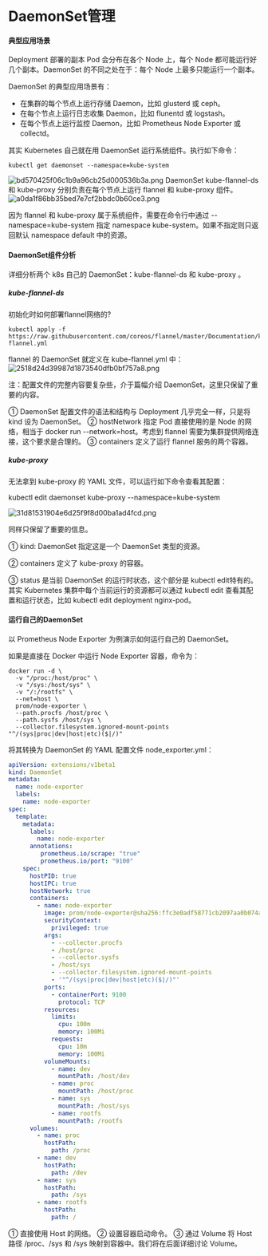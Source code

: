 # DaemonSet管理

#### 典型应用场景
Deployment 部署的副本 Pod 会分布在各个 Node 上，每个 Node 都可能运行好几个副本。DaemonSet 的不同之处在于：每个 Node 上最多只能运行一个副本。

DaemonSet 的典型应用场景有：

* 在集群的每个节点上运行存储 Daemon，比如 glusterd 或 ceph。
* 在每个节点上运行日志收集 Daemon，比如 flunentd 或 logstash。
* 在每个节点上运行监控 Daemon，比如 Prometheus Node Exporter 或 collectd。

其实 Kubernetes 自己就在用 DaemonSet 运行系统组件。执行如下命令：
```shell
kubectl get daemonset --namespace=kube-system
```

![bd570425f06c1b9a96cb25d000536b3a.png](evernotecid://8FFE4719-72F7-4332-B58A-CDD367D554D8/appyinxiangcom/18527455/ENResource/p3886)
DaemonSet kube-flannel-ds 和 kube-proxy 分别负责在每个节点上运行 flannel 和 kube-proxy 组件。
![a0da1f86bb35bed7e7cf2bbdc0b60ce3.png](evernotecid://8FFE4719-72F7-4332-B58A-CDD367D554D8/appyinxiangcom/18527455/ENResource/p3887)

因为 flannel 和 kube-proxy 属于系统组件，需要在命令行中通过 --namespace=kube-system 指定 namespace kube-system。如果不指定则只返回默认 namespace default 中的资源。



#### DaemonSet组件分析
详细分析两个 k8s 自己的 DaemonSet：kube-flannel-ds 和 kube-proxy 。
##### kube-flannel-ds

初始化时如何部署flannel网络的?
```shell
kubectl apply -f https://raw.githubusercontent.com/coreos/flannel/master/Documentation/kube-flannel.yml
```
flannel 的 DaemonSet 就定义在 kube-flannel.yml 中：
![2518d24d39987d1873540dfb0bf757a8.png](evernotecid://8FFE4719-72F7-4332-B58A-CDD367D554D8/appyinxiangcom/18527455/ENResource/p3888)

注：配置文件的完整内容要复杂些，介于篇幅介绍 DaemonSet，这里只保留了重要的内容。

① DaemonSet 配置文件的语法和结构与 Deployment 几乎完全一样，只是将 kind 设为 DaemonSet。
② hostNetwork 指定 Pod 直接使用的是 Node 的网络，相当于 docker run --network=host。考虑到 flannel 需要为集群提供网络连接，这个要求是合理的。
③ containers 定义了运行 flannel 服务的两个容器。


##### kube-proxy
无法拿到 kube-proxy 的 YAML 文件，可以运行如下命令查看其配置：

kubectl edit daemonset kube-proxy --namespace=kube-system

![31d81531904e6d25f9f8d00ba1ad4fcd.png](evernotecid://8FFE4719-72F7-4332-B58A-CDD367D554D8/appyinxiangcom/18527455/ENResource/p3889)

同样只保留了重要的信息。

① kind: DaemonSet 指定这是一个 DaemonSet 类型的资源。

② containers 定义了 kube-proxy 的容器。

③ status 是当前 DaemonSet 的运行时状态，这个部分是 kubectl edit特有的。其实 Kubernetes 集群中每个当前运行的资源都可以通过 kubectl edit 查看其配置和运行状态，比如 kubectl edit deployment nginx-pod。

#### 运行自己的DaemonSet
以 Prometheus Node Exporter 为例演示如何运行自己的 DaemonSet。

如果是直接在 Docker 中运行 Node Exporter 容器，命令为：

```shell
docker run -d \
  -v "/proc:/host/proc" \
  -v "/sys:/host/sys" \
  -v "/:/rootfs" \
  --net=host \  
  prom/node-exporter \
  --path.procfs /host/proc \
  --path.sysfs /host/sys \
  --collector.filesystem.ignored-mount-points "^/(sys|proc|dev|host|etc)($|/)"
```
将其转换为 DaemonSet 的 YAML 配置文件 node_exporter.yml：
```yaml
apiVersion: extensions/v1beta1
kind: DaemonSet
metadata:
  name: node-exporter
  labels:
    name: node-exporter
spec:
  template:
    metadata:
      labels:
        name: node-exporter
      annotations:
         prometheus.io/scrape: "true"
         prometheus.io/port: "9100"
    spec:
      hostPID: true
      hostIPC: true
      hostNetwork: true
      containers:
        - name: node-exporter
          image: prom/node-exporter@sha256:ffc3e0adf58771cb2097aa0b074a6fe68b4925ba75c2e1c41f41ae656eebee11
          securityContext:
            privileged: true
          args:
            - --collector.procfs
            - /host/proc
            - --collector.sysfs
            - /host/sys
            - --collector.filesystem.ignored-mount-points
            - '"^/(sys|proc|dev|host|etc)($|/)"'
          ports:
            - containerPort: 9100
              protocol: TCP
          resources:
            limits:
              cpu: 100m
              memory: 100Mi
            requests:
              cpu: 10m
              memory: 100Mi
          volumeMounts:
            - name: dev
              mountPath: /host/dev
            - name: proc
              mountPath: /host/proc
            - name: sys
              mountPath: /host/sys
            - name: rootfs
              mountPath: /rootfs
      volumes:
        - name: proc
          hostPath:
            path: /proc
        - name: dev
          hostPath:
            path: /dev
        - name: sys
          hostPath:
            path: /sys
        - name: rootfs
          hostPath:
            path: /
```
① 直接使用 Host 的网络。
② 设置容器启动命令。
③ 通过 Volume 将 Host 路径 /proc、/sys 和 /sys 映射到容器中。我们将在后面详细讨论 Volume。





